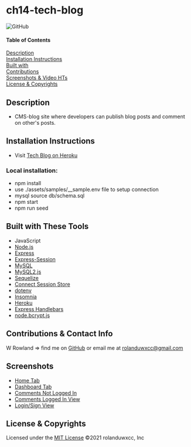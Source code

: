 # ch14-tech-blog
![GitHub](https://img.shields.io/badge/License-MIT-blue)

#### Table of Contents  
[Description](#description)<br>
[Installation Instructions](#installation-instructions)<br>
[Built with](#built-with-these-tools)<br>
[Contributions](#contributions--contact-info)<br>
[Screenshots & Video HTs](#screenshots--video-how-to)<br>
[License & Copyrights](#license--copyrights)<br>

## Description
* CMS-blog site where developers can publish blog posts and comment on other's posts.

## Installation Instructions
* Visit [Tech Blog on Heroku](https://fast-lowlands-46180.herokuapp.com/)
### Local installation:
* npm install
* use ./assets/samples/__sample.env file to setup connection
* mysql source db/schema.sql
* npm start
* npm run seed
## Built with These Tools
* JavaScript
* [Node.js](https://nodejs.org/en/)
* [Express](https://www.npmjs.com/package/express)
* [Express-Session](https://www.npmjs.com/package/connect-session-sequelize)
* [MySQL](https://www.mysql.com/)
* [MySQL2.js](https://www.npmjs.com/package/mysql2)
* [Sequelize](https://www.npmjs.com/package/sequelize)
* [Connect Session Store](https://www.npmjs.com/package/connect-session-sequelize)
* [dotenv](https://www.npmjs.com/package/dotenv)
* [Insomnia](https://insomnia.rest/)
* [Heroku](https://dashboard.heroku.com/apps)
* [Express Handlebars](https://www.npmjs.com/package/express-handlebars)
* [node.bcrypt.js](https://www.npmjs.com/package/bcrypt)

## Contributions & Contact Info
W Rowland => find me on [GitHub](https://github.com/rolanduwxcc) or email me at rolanduwxcc@gmail.com
  
## Screenshots
* [Home Tab](assets/images/HomeTab.png)
* [Dashboard Tab](assets/images/dashboardLoggedIn.png)
* [Comments Not Logged In](assets/images/CommentsViewNotLoggedIn.png)
* [Comments Logged In View](assets/images/AddingCommentLoggedInOption.png)
* [Login/Sign View](assets/images/loginSignupPage.png)

## License & Copyrights
Licensed under the [MIT License]('./LICENSE')
©️2021 rolanduwxcc, Inc